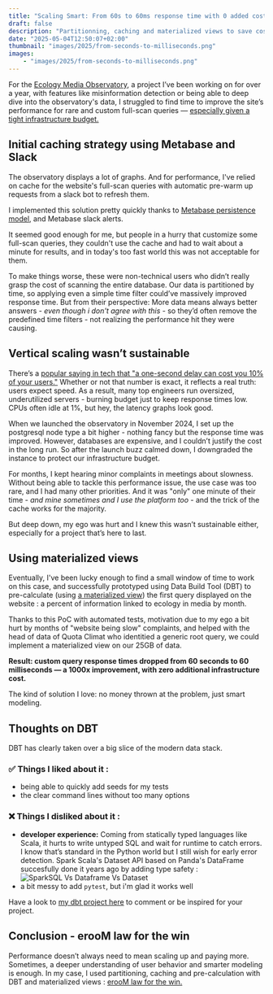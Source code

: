 ```yaml
---
title: "Scaling Smart: From 60s to 60ms response time with 0 added costs"
draft: false
description: "Partitionning, caching and materialized views to save cost and improve performance custom full-scan SQL queries"
date: "2025-05-04T12:50:07+02:00"
thumbnail: "images/2025/from-seconds-to-milliseconds.png"
images:
    - "images/2025/from-seconds-to-milliseconds.png"
---
```


For the [Ecology Media Observatory](https://observatoiremediaecologie.fr/), a project I’ve been working on for over a year, with features like misinformation detection or being able to deep dive into the observatory's data, I struggled to find time to improve the site’s performance for rare and custom full-scan queries — [especially given a tight infrastructure budget.](https://www.epauler.fr/article/2025/blog-observatoire-des-medias-scaleway/)


## Initial caching strategy using Metabase and Slack
The observatory displays a lot of graphs. And for performance, I've relied on cache for the website's full-scan queries with automatic pre-warm up requests from a slack bot to refresh them.

I implemented this solution pretty quickly thanks to [Metabase persistence model](https://www.metabase.com/docs/latest/data-modeling/model-persistence), and Metabase slack alerts.

It seemed good enough for me, but people in a hurry that customize some full-scan queries, they couldn't use the cache and had to wait about a minute for results, and in today's too fast world this was not acceptable for them. 

To make things worse, these were non-technical users who didn’t really grasp the cost of scanning the entire database. Our data is partitioned by time, so applying even a simple time filter could’ve massively improved response time. But from their perspective: More data means always better answers *- even though i don't agree with this -* so they’d often remove the predefined time filters - not realizing the performance hit they were causing.

## Vertical scaling wasn’t sustainable
There’s a [popular saying in tech that "a one-second delay can cost you 10% of your users."](https://research.google/blog/speed-matters/) Whether or not that number is exact, it reflects a real truth: users expect speed. As a result, many top engineers run oversized, underutilized servers - burning budget just to keep response times low. CPUs often idle at 1%, but hey, the latency graphs look good.

When we launched the observatory in November 2024, I set up the postgresql node type a bit higher - nothing fancy but the response time was improved. However, databases are expensive, and I couldn’t justify the cost in the long run. So after the launch buzz calmed down, I downgraded the instance to protect our infrastructure budget.

For months, I kept hearing minor complaints in meetings about slowness. Without being able to tackle this performance issue, the use case was too rare, and I had many other priorities. And it was "only" one minute of their time *- and mine sometimes and I use the platform too -* and the trick of the cache works for the majority.

But deep down, my ego was hurt and I knew this wasn’t sustainable either, especially for a project that’s here to last.

## Using materialized views
Eventually, I've been lucky enough to find a small window of time to work on this case, and successfully prototyped using Data Build Tool (DBT) to pre-calculate (using [a materialized view](https://docs.getdbt.com/docs/build/materializations#materialized-view)) the first query displayed on the website : a percent of information linked to ecology in media by month.

Thanks to this PoC with automated tests, motivation due to my ego a bit hurt by months of "website being slow" complaints, and helped with the head of data of Quota Climat who identitied a generic root query, we could implement a materialized view on our 25GB of data.

**Result: custom query response times dropped from 60 seconds to 60 milliseconds — a 1000x improvement, with zero additional infrastructure cost.** 

The kind of solution I love: no money thrown at the problem, just smart modeling.

## Thoughts on DBT
DBT has clearly taken over a big slice of the modern data stack.

### ✅ Things I liked about it :
* being able to quickly add seeds for my tests
* the clear command lines without too many options

### ❌ Things I disliked about it :
* **developer experience:** Coming from statically typed languages like Scala, it hurts to write untyped SQL and wait for runtime to catch errors. I know that’s standard in the Python world but I still wish for early error detection. Spark Scala's Dataset API based on Panda's DataFrame succesfully done it years ago by adding type safety :
![SparkSQL Vs Dataframe Vs Dataset](https://www.java-success.com/wp-content/uploads/2018/08/Screen-Shot-2022-02-09-at-9.35.08-pm.png)
* a bit messy to add `pytest`, but i'm glad it works well

Have a look to [my dbt project here](https://github.com/dataforgoodfr/quotaclimat/tree/main/my_dbt_project) to comment or be inspired for your project.

## Conclusion - erooM law for the win
Performance doesn’t always need to mean scaling up and paying more. Sometimes, a deeper understanding of user behavior and smarter modeling is enough. In my case, I used partitioning, caching and pre-calculation with DBT and materialized views : [erooM law for the win.](https://blog.octo.com/la-loi-de-moore-est-morte-et-c%27est-une-bonne-nouvelle)